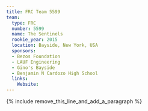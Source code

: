 ```yaml
---
title: FRC Team 5599
team:
  type: FRC
  number: 5599
  name: The Sentinels
  rookie_year: 2015
  location: Bayside, New York, USA
  sponsors:
  - Bezos Foundation
  - LAUF Engineering
  - Gino's Bayside
  - Benjamin N Cardozo High School
  links:
    Website:
---
```


{% include remove_this_line_and_add_a_paragraph %}